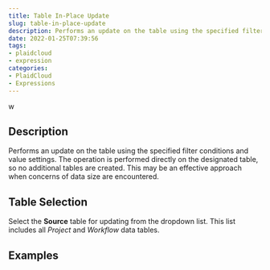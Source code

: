 ```yaml
---
title: Table In-Place Update
slug: table-in-place-update
description: Performs an update on the table using the specified filter conditions and value settings
date: 2022-01-25T07:39:56
tags:
- plaidcloud
- expression
categories:
- PlaidCloud
- Expressions
---
```

w

## Description


Performs an update on the table using the specified filter conditions and value settings. The operation is performed directly on the designated table, so no additional tables are created. This may be an effective approach when concerns of data size are encountered.



## Table Selection


Select the **Source** table for updating from the dropdown list. This list includes all *Project* and *Workflow* data tables.







## Examples




